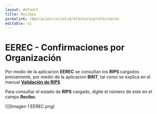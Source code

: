 ```yaml
---
layout: default
title: Recibos
permalink: /Operacion/is/salud/efactura/profac/eerec
editable: si
---
```


# EEREC - Confirmaciones por Organización  

Por medio de la aplicacion **EEREC** se consultan los **RIPS** cargados previamente, por medio de la aplicacion **BINT**, tal como se explica en el manual [**Validación de RIPS**](http://docs.oasiscom.com/Operacion/utility/barchi/bint#validación-de-rips)

Para consultar el estado de **RIPS** cargado, digite el número de este en el campo **Recibo.**

![](Imagen 1 EEREC.png)